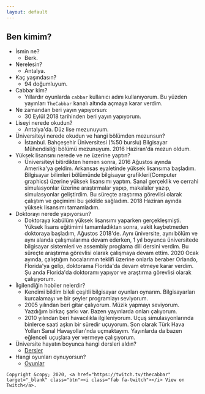 ```yaml
---
layout: default
---
```


## Ben kimim?

- İsmin ne? 
  - Berk. 
- Nerelesin?
  - Antalya. 
- Kaç yaşındasın?
  - 94 doğumluyum. 
- Cabbar kim?
  - Yıllardır oyunlarda `cabbar` kullanıcı adını kullanıyorum. Bu yüzden yayınları `TheCabbar` kanalı altında açmaya karar verdim. 
- Ne zamandan beri yayın yapıyorsun:
  - 30 Eylül 2018 tarihinden beri yayın yapıyorum.
- Liseyi nerede okudun?
  - Antalya'da. Düz lise mezunuyum. 
- Üniversiteyi nerede okudun ve hangi bölümden mezunsun?
  - İstanbul. Bahçeşehir Üniversitesi (%50 burslu) Bilgisayar Mühendisliği bölümü mezunuyum. 2016 Haziran'da mezun oldum.
- Yüksek lisansını nerede ve ne üzerine yaptın?
  - Üniversiteyi bitirdikten hemen sonra, 2016 Ağustos ayında Amerika'ya geldim. Arkansas eyaletinde yüksek lisansıma başladım. Bilgisayar bilimleri bölümünde bilgisayar grafikleri(Computer graphics) üzerine yüksek lisansımı yaptım. Sanal gerçeklik ve cerrahi simulasyonlar üzerine araştırmalar yapıp, makalaler yazıp, simulasyonlar geliştirdim. Bu süreçte araştırma görevlisi olarak çalıştım ve geçimimi bu şekilde sağladım. 2018 Haziran ayında yüksek lisansımı tamamladım.
- Doktorayı nerede yapıyorsun?
  - Doktoraya kabülüm yüksek lisansımı yaparken gerçekleşmişti. Yüksek lisans eğitimimi tamamladıktan sonra, vakit kaybetmeden doktoraya başladım, Ağustos 2018'de. Aynı üniversite, aynı bölüm ve aynı alanda çalışmalarıma devam ederken, 1 yıl boyunca üniversitede bilgisayar sistemleri ve assembly proglama dili dersini verdim. Bu süreçte araştırma görevlisi olarak çalışmaya devam ettim. 2020 Ocak ayında, çalıştığım hocalarımın teklifi üzerine onlarla beraber Orlando, Florida'ya gelip, doktorama Florida'da devam etmeye karar verdim. Şu anda Florida'da doktoramı yapıyor ve araştırma görevlisi olarak çalışıyorum.
- İlgilendiğin hobiler nelerdir?
  - Kendimi bildim bileli çeşitli bilgisayar oyunları oynarım. Bilgisayarları kurcalamayı ve bir şeyler programlayı seviyorum.
  - 2005 yılından beri gitar çalıyorum. Müzik yapmayı seviyorum. Yazdığım birkaç şarkı var. Bazen yayınlarda onları çalıyorum. 
  - 2010 yılından beri havacılıkla ilgileniyorum. Uçuş simulasyonlarında binlerce saati aşkın bir süredir uçuyorum. Son olarak Türk Hava Yolları Sanal Havayolları'nda uçmaktayım. Yayınlarda da bazen eğlenceli uçuşlara yer vermeye çalışıyorum.
- Üniversite hayatın boyunca hangi dersleri aldın?
  - <a href="assets/courses/courses.htm" target="_blank" class="btn"><i class="fa fa-book"></i> Dersler</a>
- Hangi oyunları oynuyorsun?
  - <a href="assets/games/steamgames.htm" target="_blank" class="btn"><i class="fa fa-gamepad"></i> Oyunlar</a>

```
Copyright &copy; 2020, <a href="https://twitch.tv/thecabbar" target="_blank" class="btn"><i class="fab fa-twitch"></i> View on Twitch</a>.
```